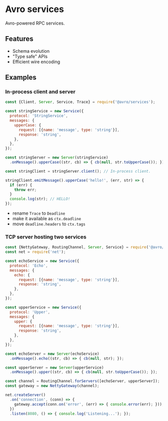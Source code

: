 # Avro services

Avro-powered RPC services.

## Features

+ Schema evolution
+ "Type safe" APIs
+ Efficient wire encoding

## Examples

### In-process client and server

```javascript
const {Client, Server, Service, Trace} = require('@avro/services');

const stringService = new Service({
  protocol: 'StringService',
  messages: {
    upperCase: {
      request: [{name: 'message', type: 'string'}],
      response: 'string',
    },
  },
});

const stringServer = new Server(stringService)
  .onMessage().upperCase((str, cb) => { cb(null, str.toUpperCase()); });

const stringClient = stringServer.client(); // In-process client.

stringClient.emitMessage().upperCase('hello!', (err, str) => {
  if (err) {
    throw err;
  }
  console.log(str); // HELLO!
});
```
+ rename `Trace` to `Deadline`
+ make it available as `ctx.deadline`
+ move `deadline.headers` to `ctx.tags`

### TCP server hosting two services

```javascript
const {NettyGateway, RoutingChannel, Server, Service} = require('@avro/services');
const net = require('net');

const echoService = new Service({
  protocol: 'Echo',
  messages: {
    echo: {
      request: [{name: 'message', type: 'string'}],
      response: 'string',
    },
  },
});

const upperService = new Service({
  protocol: 'Upper',
  messages: {
    upper: {
      request: [{name: 'message', type: 'string'}],
      response: 'string',
    },
  },
});

const echoServer = new Server(echoService)
  .onMessage().echo((str, cb) => { cb(null, str); });

const upperServer = new Server(upperService)
  .onMessage().upper((str, cb) => { cb(null, str.toUpperCase()); });

const channel = RoutingChannel.forServers([echoServer, upperServer]);
const gateway = new NettyGateway(channel);

net.createServer()
  .on('connection', (conn) => {
    gateway.accept(conn.on('error', (err) => { console.error(err); }));
  })
  .listen(8080, () => { console.log('Listening...'); });
```
